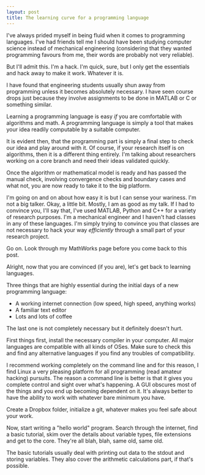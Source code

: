 ```yaml
---
layout: post
title: The learning curve for a programming language
---
```

<p>
I've always prided myself in being fluid when it comes to programming languages. I've had friends tell me I should have been studying computer science instead of mechanical engineering (considering that they wanted programming favours from me, their words are probably not very reliable).
</p>

<p>
But I'll admit this. I'm a hack. I'm quick, sure, but I only get the essentials and hack away to make it work. Whatever it is.</p>

<p>
I have found that engineering students usually shun away from programming unless it becomes absolutely necessary. I have seen course drops just because they involve assignments to be done in MATLAB or C or something similar.</p>

<p>
Learning a programming language is easy <i>if</i> you are comfortable with algorithms and math. A programming language is simply a tool that makes your idea readily computable by a suitable computer.</p>

<p> 
It is evident then, that the programming part is simply a final step to check our idea and play around with it. Of course, if your research itself is on algorithms, then it is a different thing entirely. I'm talking about researchers working on a core branch and need their ideas validated quickly. </p>

<p> 
Once the algorithm or mathematical model is ready and has passed the manual check, involving convergence checks and boundary cases and what not, you are now ready to take it to the big platform. </p>

<p>
I'm going on and on about how easy it is but I can sense your wariness. I'm not a big talker. Okay, a little bit. Mostly, I am as good as my talk. If I had to convince you, I'll say that, I've used MATLAB, Python and C++ for a variety of research purposes. I'm a mechanical engineer and I haven't had classes in any of these languages. I'm simply trying to convince you that classes are not necessary to hack your way <i>efficiently</i> through a small part of your research project. </p>

<p>
Go on. Look through my MathWorks page before you come back to this post. </p>

<p> Alright, now that you are convinced (if you are), let's get back to learning languages. </p>

<p> 
Three things that are highly essential during the initial days of a new programming language:</p>

<ul>
<li> A working internet connection (low speed, high speed, anything works) </li>
<li> A familiar text editor </li>
<li> Lots and lots of coffee </li>
</ul>

<p>
The last one is not completely necessary but it definitely doesn't hurt. </p>

<p> 
First things first, install the necessary compiler in your computer. All major languages are compatible with all kinds of OSes. Make sure to check this and find any alternative languages if you find any troubles of compatibility. </p>

<p>
I recommend working completely on the command line and for this reason, I find Linux a very pleasing platform for all programming (read amateur hacking) pursuits. The reason a command line is better is that it gives you complete control and sight over what's happening. A GUI obscures most of the things and you end up becoming dependent on it. It's always better to have the ability to work with whatever bare minimum you have.</p>

<p>
Create a Dropbox folder, initialize a git, whatever makes you feel safe about your work. </p>

<p>
Now, start writing a "hello world" program. Search through the internet, find a basic tutorial, skim over the details about variable types, file extensions and get to the core. They're all blah, blah, same old, same old. </p>

<p>
The basic tutorials usually deal with printing out data to the stdout and storing variables. They also cover the arithmetic calculations part, if that's possible. </p>

